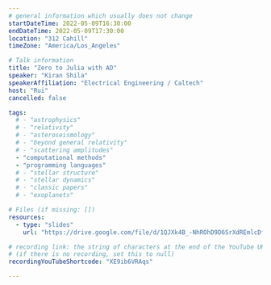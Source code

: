 ```yaml
---
# general information which usually does not change
startDateTime: 2022-05-09T16:30:00
endDateTime: 2022-05-09T17:30:00
location: "312 Cahill"
timeZone: "America/Los_Angeles"

# Talk information
title: "Zero to Julia with AD"
speaker: "Kiran Shila"
speakerAffiliation: "Electrical Engineering / Caltech"
host: "Rui"
cancelled: false

tags:
  # - "astrophysics"
  # - "relativity"
  # - "asteroseismology"
  # - "beyond general relativity"
  # - "scattering amplitudes"
  - "computational methods"
  - "programming languages"
  # - "stellar structure"
  # - "stellar dynamics"
  # - "classic papers"
  # - "exoplanets"

# Files (if missing: [])
resources:
  - type: "slides"
    url: "https://drive.google.com/file/d/1QJXk4B_-NhROhD9D6SrXdREmlcDfyYqJ/view?usp=drive_link"

# recording link: the string of characters at the end of the YouTube URL
# (if there is no recording, set this to null)
recordingYouTubeShortcode: "XE9ib6VRAqs"

---
```



